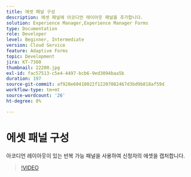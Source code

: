 ```yaml
---
title: 에셋 패널 구성
description: 에셋 패널에 아코디언 레이아웃 패널을 추가합니다.
solution: Experience Manager,Experience Manager Forms
type: Documentation
role: Developer
level: Beginner, Intermediate
version: Cloud Service
feature: Adaptive Forms
topic: Development
jira: KT-7380
thumbnail: 22200.jpg
exl-id: fac57513-c5e4-4497-bcb6-9ed3094baa5b
duration: 197
source-git-commit: af928e60410022f12207082467d3bd9b818af59d
workflow-type: tm+mt
source-wordcount: '26'
ht-degree: 0%

---
```


# 에셋 패널 구성

아코디언 레이아웃이 있는 반복 가능 패널을 사용하여 신청자의 에셋을 캡처합니다.

>[!VIDEO](https://video.tv.adobe.com/v/336473?quality=12&learn=on)
